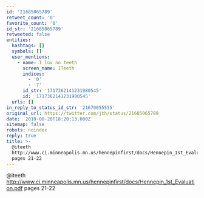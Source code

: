 ```yaml
---
id: '21685065789'
retweet_count: '0'
favorite_count: '0'
id_str: '21685065789'
retweeted: false
entities:
  hashtags: []
  symbols: []
  user_mentions:
    - name: I luv no teeth
      screen_name: ITeeth
      indices:
        - '0'
        - '7'
      id_str: '1717362141231980545'
      id: '1717362141231980545'
  urls: []
in_reply_to_status_id_str: '21670055555'
original_url: https://twitter.com/jth/status/21685065789
date: '2010-08-20T18:20:13.000Z'
sitemap: false
robots: noindex
reply: true
title: >-
  @iteeth
  http://www.ci.minneapolis.mn.us/hennepinfirst/docs/Hennepin_1st_Evaluation.pdf
  pages 21-22
---
```


@iteeth http://www.ci.minneapolis.mn.us/hennepinfirst/docs/Hennepin_1st_Evaluation.pdf pages 21-22